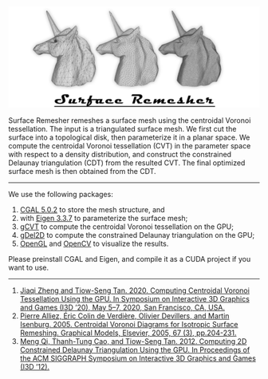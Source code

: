 <p align="center">
  <img src="picture/_.jpg">
</p>
Surface Remesher remeshes a surface mesh using the centroidal Voronoi tessellation. The input is a triangulated surface mesh. We first cut the surface into a topological disk, then parameterize it in a planar space. We compute the centroidal Voronoi tessellation (CVT) in the parameter space with respect to a density distribution, and construct the constrained Delaunay triangulation (CDT) from the resulted CVT. The final optimized surface mesh is then obtained from the CDT.

---

We use the following packages:

1. [CGAL 5.0.2](https://www.cgal.org) to store the mesh structure, and
2. with [Eigen 3.3.7](http://eigen.tuxfamily.org) to parameterize the surface mesh;
3. [gCVT](https://www.comp.nus.edu.sg/~tants/cvt.html) to compute the centroidal Voronoi tessellation on the GPU;
4. [gDel2D](https://www.comp.nus.edu.sg/~tants/gdel3d.html) to compute the constrained Delaunay triangulation on the GPU;
5. [OpenGL](https://www.opengl.org/) and [OpenCV](https://opencv.org/) to visualize the results.

Please preinstall CGAL and Eigen, and compile it as a CUDA project if you want to use.

---

1. [Jiaqi Zheng and Tiow-Seng Tan. 2020. Computing Centroidal Voronoi Tessellation Using the GPU. In Symposium on Interactive 3D Graphics and Games (I3D ’20), May 5–7, 2020, San Francisco, CA, USA.](https://doi.org/10.1145/3384382.3384520)
2. [Pierre Alliez, Éric Colin de Verdière, Olivier Devillers, and Martin Isenburg. 2005. Centroidal Voronoi Diagrams for Isotropic Surface Remeshing. Graphical Models, Elsevier, 2005, 67 (3), pp.204-231.](https://hal.inria.fr/hal-00787166)
3. [Meng Qi, Thanh-Tung Cao, and Tiow-Seng Tan. 2012. Computing 2D Constrained Delaunay Triangulation Using the GPU. In Proceedings of the ACM SIGGRAPH Symposium on Interactive 3D Graphics and Games (I3D ’12).](https://doi.org/10.1145/2159616.2159623)
